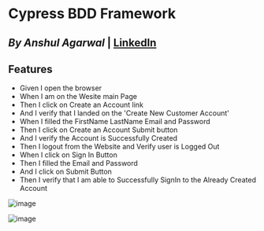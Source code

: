 # Cypress BDD Framework

## _By Anshul Agarwal_ | [LinkedIn](https://www.linkedin.com/in/anshulagarwal30/)

## Features

- Given I open the browser
- When I am on the Wesite main Page
- Then I click on Create an Account link
- And I verify that I landed on the 'Create New Customer Account'
- When I filled the FirstName LastName Email and Password 
- Then I click on Create an Account Submit button
- And I verify the Account is Successfully Created 
- Then I logout from the Website and Verify user is Logged Out
- When I click on Sign In Button
- Then I filled the Email and Password 
- And I click on Submit Button 
- Then I verify that I am able to Successfully SignIn to the Already Created Account

![image](https://github.com/user-attachments/assets/f404f0e9-afbb-4210-be30-e65412912551)

![image](https://github.com/user-attachments/assets/e3319192-15cb-49c1-a4a9-7d27b3e5de77)



